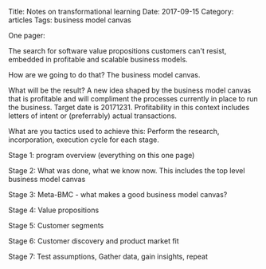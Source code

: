 Title: Notes on transformational learning
Date:  2017-09-15
Category: articles
Tags: business model canvas


One pager:

The search for software value propositions customers can't resist,
embedded in profitable and scalable business models.

How are we going to do that? The business model canvas.

What will be the result?
A new idea shaped by the business model canvas that is profitable and
will compliment the processes currently in place to run the business.
Target date is 20171231. Profitability in this context includes letters
of intent or (preferrably) actual transactions.

What are you tactics used to achieve this:
Perform the research, incorporation, execution cycle for each stage.

Stage 1: program overview (everything on this one page)

Stage 2: What was done, what we know now.
    This includes the top level business model canvas

Stage 3: Meta-BMC - what makes a good business model canvas?

Stage 4: Value propositions

Stage 5: Customer segments

Stage 6: Customer discovery and product market fit

Stage 7: Test assumptions, Gather data, gain insights, repeat
